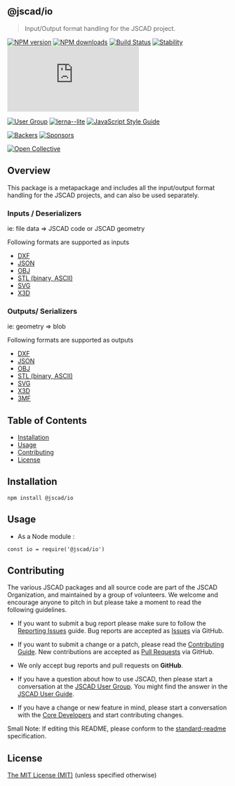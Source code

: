 ## @jscad/io

> Input/Output format handling for the JSCAD project.

[![NPM version](https://badge.fury.io/js/%40jscad%2Fio.svg)](https://www.npmjs.com/package/@jscad/io)
[![NPM downloads](https://img.shields.io/npm/dw/@jscad/io)](https://www.npmjs.com/package/@jscad/io)
[![Build Status](https://travis-ci.org/jscad/OpenJSCAD.org.svg?branch=master)](https://travis-ci.org/jscad/OpenJSCAD.org)
[![Stability](https://img.shields.io/badge/stability-stable-success)](https://github.com/emersion/stability-badges#stable)
[![License](https://img.shields.io/github/license/jscad/OpenJSCAD.org)](https://github.com/jscad/OpenJSCAD.org/blob/master/LICENSE)

[![User Group](https://img.shields.io/badge/maintained%20by-user%20group-blue)](https://openjscad.nodebb.com/)
[![lerna--lite](https://img.shields.io/badge/maintained%20with-lerna--lite-e137ff)](https://github.com/ghiscoding/lerna-lite)
[![JavaScript Style Guide](https://img.shields.io/badge/code_style-standard-blue)](https://standardjs.com)

[![Backers](https://img.shields.io/opencollective/backers/openjscad)](https://opencollective.com/openjscad)
[![Sponsors](https://img.shields.io/opencollective/sponsors/openjscad)](https://opencollective.com/openjscad)

<a href="https://opencollective.com/openjscad"><img src="https://opencollective.com/openjscad/donate/button.png?color=blue" alt="Open Collective"></a>

## Overview

This package is a metapackage and includes all the input/output format handling for the JSCAD projects, and can also be used separately.

### Inputs / Deserializers

ie: file data => JSCAD code or JSCAD geometry

Following formats are supported as inputs
- [DXF](../dxf-deserializer)
- [JSON](../json-deserializer)
- [OBJ](../obj-deserializer)
- [STL (binary, ASCII)](../stl-deserializer)
- [SVG](../svg-deserializer)
- [X3D](../x3d-deserializer)

### Outputs/ Serializers

ie: geometry => blob

Following formats are supported as outputs
- [DXF](../dxf-serializer)
- [JSON](../json-serializer)
- [OBJ](../obj-serializer)
- [STL (binary, ASCII)](../stl-serializer)
- [SVG](../svg-serializer)
- [X3D](../x3d-serializer)
- [3MF](../3mf-serializer)

## Table of Contents

- [Installation](#installation)
- [Usage](#usage)
- [Contributing](#contributing)
- [License](#license)

## Installation

```
npm install @jscad/io
```

## Usage

- As a Node module :

```
const io = require('@jscad/io')
```

## Contributing

The various JSCAD packages and all source code are part of the JSCAD Organization, and maintained by a group of volunteers.
We welcome and encourage anyone to pitch in but please take a moment to read the following guidelines.

* If you want to submit a bug report please make sure to follow the [Reporting Issues](https://github.com/jscad/OpenJSCAD.org/wiki/Reporting-Issues) guide. Bug reports are accepted as [Issues](https://github.com/jscad/OpenJSCAD.org/issues/) via GitHub.

* If you want to submit a change or a patch, please read the [Contributing Guide](../../CONTRIBUTING.md). New contributions are accepted as [Pull Requests](https://github.com/jscad/OpenJSCAD.org/pulls/) via GitHub.

* We only accept bug reports and pull requests on **GitHub**.

* If you have a question about how to use JSCAD, then please start a conversation at the [JSCAD User Group](https://openjscad.xyz/forum.html). You might find the answer in the [JSCAD User Guide](https://openjscad.xyz/guide.html).

* If you have a change or new feature in mind, please start a conversation with the [Core Developers](https://openjscad.xyz/forum.html) and start contributing changes.

Small Note: If editing this README, please conform to the [standard-readme](https://github.com/RichardLitt/standard-readme) specification.

## License

[The MIT License (MIT)](../../../../LICENSE)
(unless specified otherwise)
